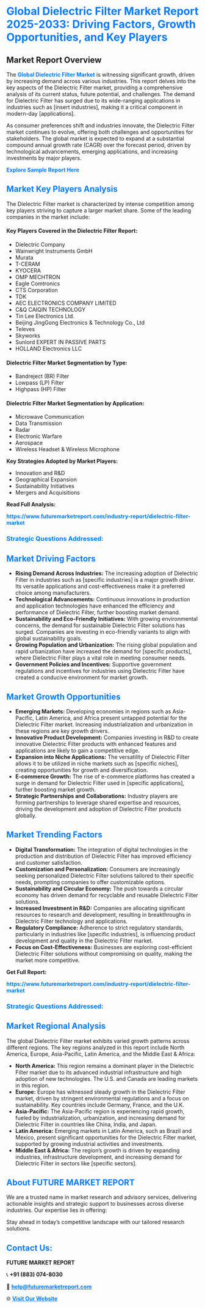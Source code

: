 <h1 style="color: #007BFF;">Global Dielectric Filter Market Report 2025-2033: Driving Factors, Growth Opportunities, and Key Players</h1>

<section id="overview">
<h2>Market Report Overview</h2>
<p>The <a href="https://www.futuremarketreport.com/industry-report/dielectric-filter-market" style="color: #007BFF; text-decoration: none;"><strong>Global Dielectric Filter Market</strong></a> is witnessing significant growth, driven by increasing demand across various industries. This report delves into the key aspects of the Dielectric Filter market, providing a comprehensive analysis of its current status, future potential, and challenges. The demand for Dielectric Filter has surged due to its wide-ranging applications in industries such as [insert industries], making it a critical component in modern-day [applications].</p>
<p>As consumer preferences shift and industries innovate, the Dielectric Filter market continues to evolve, offering both challenges and opportunities for stakeholders. The global market is expected to expand at a substantial compound annual growth rate (CAGR) over the forecast period, driven by technological advancements, emerging applications, and increasing investments by major players.</p>
</section>

<section id="overview">
<p><a href="https://www.futuremarketreport.com/request-sample/reportId=116041" style="color: #007BFF; text-decoration: none;"><strong>Explore Sample Report Here</strong></a></p>
</section>

<section id="key-players">
<h2 style="color: #007BFF;">Market Key Players Analysis</h2>
<p>The Dielectric Filter market is characterized by intense competition among key players striving to capture a larger market share. Some of the leading companies in the market include:</p>
<h4>Key Players Covered in the Dielectric Filter Report:</h4>
<ul><li>Dielectric Company</li><li>Wainwright Instruments GmbH</li><li>Murata</li><li>T-CERAM</li><li>KYOCERA</li><li>OMP MECHTRON</li><li>Eagle Comtronics</li><li>CTS Corporation</li><li>TDK</li><li>AEC ELECTRONICS COMPANY LIMITED</li><li>C&amp;Q CAIQIN TECHNOLOGY</li><li>Tin Lee Electronics Ltd.</li><li>Beijing JingGong Electronics &amp; Technology Co., Ltd</li><li>Televes</li><li>Skyworks</li><li>Sunlord EXPERT IN PASSIVE PARTS</li><li>HOLLAND Electronics LLC</li></ul>
<h4>Dielectric Filter Market Segmentation by Type:</h4>
<ul><li>Bandreject (BR) Filter</li><li>Lowpass (LP) Filter</li><li>Highpass (HP) Filter</li></ul>

<h4>Dielectric Filter Market Segmentation by Application:</h4>
<ul><li>Microwave Communication</li><li>Data Transmission</li><li>Radar</li><li>Electronic Warfare</li><li>Aerospace</li><li>Wireless Headset &amp; Wireless Microphone</li></ul>
<p><strong>Key Strategies Adopted by Market Players:</strong></p>
<ul>
<li>Innovation and R&D</li>
<li>Geographical Expansion</li>
<li>Sustainability Initiatives</li>
<li>Mergers and Acquisitions</li>
</ul>
</section>

<section>
<p><strong>Read Full Analysis: </strong></p><a href="https://www.futuremarketreport.com/industry-report/dielectric-filter-market" style="color: #007BFF; text-decoration: none;"><strong>https://www.futuremarketreport.com/industry-report/dielectric-filter-market</strong></a>
<h3 style="color: #007BFF;">Strategic Questions Addressed:</h3>
</section>

<section id="driving-factors">
<h2 style="color: #007BFF;">Market Driving Factors</h2>
<ul>
<li><strong>Rising Demand Across Industries:</strong> The increasing adoption of Dielectric Filter in industries such as [specific industries] is a major growth driver. Its versatile applications and cost-effectiveness make it a preferred choice among manufacturers.</li>
<li><strong>Technological Advancements:</strong> Continuous innovations in production and application technologies have enhanced the efficiency and performance of Dielectric Filter, further boosting market demand.</li>
<li><strong>Sustainability and Eco-Friendly Initiatives:</strong> With growing environmental concerns, the demand for sustainable Dielectric Filter solutions has surged. Companies are investing in eco-friendly variants to align with global sustainability goals.</li>
<li><strong>Growing Population and Urbanization:</strong> The rising global population and rapid urbanization have increased the demand for [specific products], where Dielectric Filter plays a vital role in meeting consumer needs.</li>
<li><strong>Government Policies and Incentives:</strong> Supportive government regulations and incentives for industries using Dielectric Filter have created a conducive environment for market growth.</li>
</ul>
</section>

<section id="growth-opportunities">
<h2 style="color: #007BFF;">Market Growth Opportunities</h2>
<ul>
<li><strong>Emerging Markets:</strong> Developing economies in regions such as Asia-Pacific, Latin America, and Africa present untapped potential for the Dielectric Filter market. Increasing industrialization and urbanization in these regions are key growth drivers.</li>
<li><strong>Innovative Product Development:</strong> Companies investing in R&D to create innovative Dielectric Filter products with enhanced features and applications are likely to gain a competitive edge.</li>
<li><strong>Expansion into Niche Applications:</strong> The versatility of Dielectric Filter allows it to be utilized in niche markets such as [specific niches], creating opportunities for growth and diversification.</li>
<li><strong>E-commerce Growth:</strong> The rise of e-commerce platforms has created a surge in demand for Dielectric Filter used in [specific applications], further boosting market growth.</li>
<li><strong>Strategic Partnerships and Collaborations:</strong> Industry players are forming partnerships to leverage shared expertise and resources, driving the development and adoption of Dielectric Filter products globally.</li>
</ul>
</section>

<section id="trending-factors">
<h2 style="color: #007BFF;">Market Trending Factors</h2>
<ul>
<li><strong>Digital Transformation:</strong> The integration of digital technologies in the production and distribution of Dielectric Filter has improved efficiency and customer satisfaction.</li>
<li><strong>Customization and Personalization:</strong> Consumers are increasingly seeking personalized Dielectric Filter solutions tailored to their specific needs, prompting companies to offer customizable options.</li>
<li><strong>Sustainability and Circular Economy:</strong> The push towards a circular economy has driven demand for recyclable and reusable Dielectric Filter solutions.</li>
<li><strong>Increased Investment in R&D:</strong> Companies are allocating significant resources to research and development, resulting in breakthroughs in Dielectric Filter technology and applications.</li>
<li><strong>Regulatory Compliance:</strong> Adherence to strict regulatory standards, particularly in industries like [specific industries], is influencing product development and quality in the Dielectric Filter market.</li>
<li><strong>Focus on Cost-Effectiveness:</strong> Businesses are exploring cost-efficient Dielectric Filter solutions without compromising on quality, making the market more competitive.</li>
</ul>
</section>

<section>
<p><strong>Get Full Report: </strong></p><a href="https://www.futuremarketreport.com/industry-report/dielectric-filter-market" style="color: #007BFF; text-decoration: none;"><strong>https://www.futuremarketreport.com/industry-report/dielectric-filter-market</strong></a>
<h3 style="color: #007BFF;">Strategic Questions Addressed:</h3>
</section>


<section id="regional-analysis">
<h2 style="color: #007BFF;">Market Regional Analysis</h2>
<p>The global Dielectric Filter market exhibits varied growth patterns across different regions. The key regions analyzed in this report include North America, Europe, Asia-Pacific, Latin America, and the Middle East & Africa:</p>
<ul>
<li><strong>North America:</strong> This region remains a dominant player in the Dielectric Filter market due to its advanced industrial infrastructure and high adoption of new technologies. The U.S. and Canada are leading markets in this region.</li>
<li><strong>Europe:</strong> Europe has witnessed steady growth in the Dielectric Filter market, driven by stringent environmental regulations and a focus on sustainability. Key countries include Germany, France, and the U.K.</li>
<li><strong>Asia-Pacific:</strong> The Asia-Pacific region is experiencing rapid growth, fueled by industrialization, urbanization, and increasing demand for Dielectric Filter in countries like China, India, and Japan.</li>
<li><strong>Latin America:</strong> Emerging markets in Latin America, such as Brazil and Mexico, present significant opportunities for the Dielectric Filter market, supported by growing industrial activities and investments.</li>
<li><strong>Middle East & Africa:</strong> The region’s growth is driven by expanding industries, infrastructure development, and increasing demand for Dielectric Filter in sectors like [specific sectors].</li>
</ul>
</section>

<footer>
<h2 style="color: #007BFF;">About FUTURE MARKET REPORT</h2>
<p>We are a trusted name in market research and advisory services, delivering actionable insights and strategic support to businesses across diverse industries. Our expertise lies in offering:</p>

<p>Stay ahead in today’s competitive landscape with our tailored research solutions.</p>

<h2 style="color: #007BFF;">Contact Us:</h2>
<p><strong>FUTURE MARKET REPORT</strong></p>
<p>📞 <strong>+91 (883) 074-8030</strong></p>
<p>📧 <strong><a href="mailto:help@futuremarketreport.com" style="color: #007BFF;">help@futuremarketreport.com</a></strong></p>
<p>🌐 <strong><a href="https://www.futuremarketreport.com/" style="color: #007BFF;">Visit Our Website</a></strong></p>
</footer>